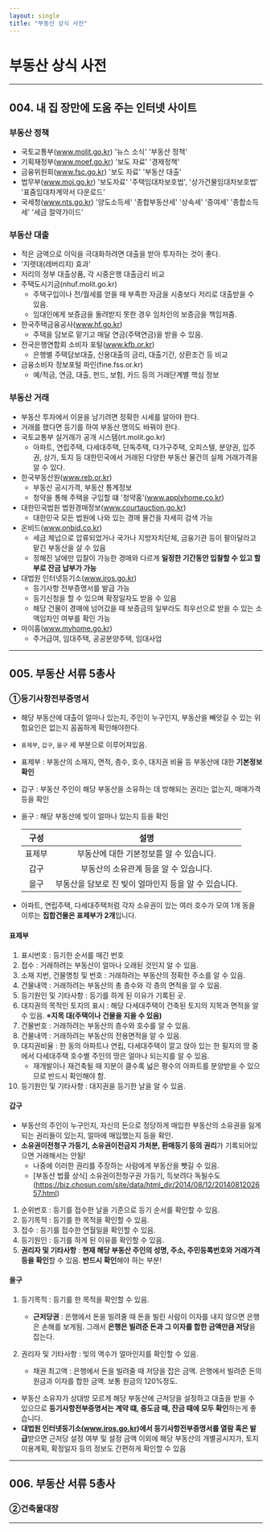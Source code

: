 ```yaml
---
layout: single
title: "부동산 상식 사전"
---
```


# 부동산 상식 사전

---
## 004. 내 집 장만에 도움 주는 인터넷 사이트

### 부동산 정책
- 국토교통부(www.molit.go.kr) '뉴스 소식' '부동산 정책'
- 기획재정부(www.moef.go.kr) '보도 자료' '경제정책'
- 금융위원회(www.fsc.go.kr) '보도 자료' '부동산 대출'
- 법무부(www.moj.go.kr) '보도자료' '주택임대차보호법', '상가건물임대차보호법' '표줌임대차계약서 다운로드'
- 국세청(www.nts.go.kr) '양도소득세' '종합부동산세' '상속세' '증여세' '종합소득세' '세금 절약가이드'

### 부동산 대출
- 적은 금액으로 이익을 극대화하려면 대출을 받아 투자하는 것이 좋다.
- '지렛대(레버리지) 효과'
- 저리의 정부 대출상품, 각 시중은행 대출금리 비교
- 주택도시기금(nhuf.molit.go.kr)
    - 주택구입이나 전/월세를 얻을 때 부족한 자금을 시중보다 저리로 대출받을 수 있음.
    - 임대인에게 보증금을 돌려받지 못한 경우 임차인의 보증금을 책임져줌.
- 한국주택금융공사(www.hf.go.kr)
    - 주택을 담보로 맡기고 매달 연금(주택연금)을 받을 수 있음.
- 전국은행연합회 소비자 포털(www.kfb.or.kr)
    - 은행별 주택담보대출, 신용대출의 금리, 대출기간, 상환조건 등 비교
- 금융소비자 정보포털 파인(fine.fss.or.kr)
    - 예/적금, 연금, 대출, 펀드, 보험, 카드 등의 거래단계별 핵심 정보

### 부동산 거래
- 부동산 투자에서 이윤을 남기려면 정확한 시세를 알아야 한다.
- 거래를 했다면 등기를 하여 부동산 명의도 바꿔야 한다.
- 국토교통부 실거래가 공개 시스템(rt.molit.go.kr)
    - 아파트, 연립주택, 다세대주택, 단독주택, 다가구주택, 오피스텔, 분양권, 입주권, 상가, 토지 등 대한민국에서 거래된 다양한 부동산 물건의 실제 거래가격을 알 수 있다.
- 한국부동산원(www.reb.or.kr)
    - 부동산 공시가격, 부동산 통계정보
    - 청약을 통해 주택을 구입할 떄 '청약홈'(www.applyhome.co.kr)
- 대한민국법원 법원경매정보(www.courtauction.go.kr)
    - 대한민국 모든 법원에 나와 있는 경매 물건을 자세히 검색 가능
- 온비드(www.onbid.co.kr)
    - 세금 체넙으로 압류되었거나 국가나 지방자치단체, 금융기관 등이 팔아달라고 맡긴 부동산을 살 수 있음
    - 정해진 날에만 입찰이 가능한 경매와 다르게 **일정한 기간동안 입찰할 수 있고 할부로 잔금 납부가 가능**
- 대법원 인터넷등기소(www.iros.go.kr)
    - 등기사항 전부증명서를 발급 가능
    - 등기신청을 할 수 있으며 확정일자도 받을 수 있음
    - 해당 건물이 경매에 넘어갔을 때 보증금의 일부라도 최우선으로 받을 수 있는 소액임차인 여부를 확인 가능
- 마이홈(www.myhome.go.kr)
    - 주거급여, 임대주택, 공공분양주택, 임대사업
---

## 005. 부동산 서류 5총사
### ①등기사항전부증명서

- 해당 부동산에 대출이 얼마나 있는지, 주인이 누구인지, 부동산을 빼앗길 수 있는 위험요인은 없는지 꼼꼼하게 확인해야한다.

- `표제부`, `갑구`, `을구` 세 부분으로 이루어져있음.
- 표제부 : 부동산의 소재지, 면적, 층수, 호수, 대지권 비율 등 부동산에 대한 **기본정보 확인**
- 갑구 : 부동산 주인이 해당 부동산을 소유하는 데 방해되는 권리는 없는지, 매매가격 등을 확인
- 을구 : 해당 부동산에 빚이 얼마나 있는지 등을 확인

  |구성|설명|
  |:---:|:---:|
  |표제부|부동산에 대한 기본정보를 알 수 있습니다.|
  |갑구|부동산의 소유관계 등을 알 수 있습니다.|
  |을구|부동산을 담보로 진 빚이 얼마인지 등을 알 수 있습니다.|

- 아파트, 연립주택, 다세대주택처럼 각자 소유권이 있는 여러 호수가 모여 1개 동을 이루는 **집합건물은 표제부가 2개**입니다.

#### 표제부
1. 표시번호 : 등기한 순서를 매긴 번호
2. 접수 : 거래하려는 부동산이 얼마나 오래된 것인지 알 수 있음.
3. 소재 지번, 건물명칭 및 번호 : 거래하려는 부동산의 정확한 주소를 알 수 있음.
4. 건물내역 : 거래하려는 부동산의 총 층수와 각 층의 면적을 알 수 있음.
5. 등기원인 및 기타사항 : 등기를 하게 된 이유가 기록된 곳.
6. 대지권의 목적인 토지의 표시 : 해당 다세대주택이 건축된 토지의 지목과 면적을 알 수 있음.
    ※**지목 대(주택이나 건물을 지을 수 있음)**
7. 건물번호 : 거래하려는 부동산의 층수와 호수를 알 수 있음.
8. 건물내역 : 거래하려는 부동산의 전용면적을 알 수 있음.
9. 대지권비율 : 한 동의 아파트나 연립, 다세대주택이 깔고 앉아 있는 한 필지의 땅 중에서 다세대주택 호수별 주인의 땅은 얼마나 되는지를 알 수 있음.
    - 재개발이나 재건축될 때 지분이 클수록 넓은 평수의 아파트를 분양받을 수 있으므로 반드시 확인해야 함.
10. 등기원인 및 기타사항 : 대지권을 등기한 날을 알 수 있음.

#### 갑구
- 부동산의 주인이 누구인지, 자신의 돈으로 정당하게 매입한 부동산의 소유권을 잃게 되는 권리들이 있는지, 얼마에 매입했는지 등을 확인.
- **소유권이전청구 가등기, 소유권이전금지 가처분, 환매등기 등의 권리**가 기록되어있으면 거래해서는 안됨!
    - 나중에 이러한 권리를 주장하는 사람에게 부동산을 뺏길 수 있음.
    - [부동산 법률 상식] 소유권이전청구권 가등기, 득보려다 독될수도 (https://biz.chosun.com/site/data/html_dir/2014/08/12/2014081202657.html)

1. 순위번호 : 등기를 접수한 날을 기준으로 등기 순서를 확인할 수 있음.
2. 등기목적 : 등기를 한 목적을 확인할 수 있음.
3. 접수 : 등기를 접수한 연월일을 확인할 수 있음.
4. 등기원인 : 등기를 하게 된 이유를 확인할 수 있음.
5. **권리자 및 기타사항** : **현재 해당 부동산 주인의 성명, 주소, 주민등록번호와 거래가격 등을 확인**할 수 있음. **반드시 확인**해야 하는 부분!

#### 을구
1. 등기목적 : 등기를 한 목적을 확인할 수 있음.
    - **근저당권** : 은행에서 돈을 빌려줄 때 돈을 빌린 사람이 이자를 내지 않으면 은행은 손해를 보게됨. 그래서 **은행은 빌려준 돈과 그 이자를 합한 금액만큼 저당**을 잡는다.

2. 권리자 및 기타사항 : 빚의 액수가 얼마인지를 확인할 수 있음.
    - 채권 최고액 : 은행에서 돈을 빌려줄 때 저당을 잡은 금액. 은행에서 빌려준 돈의 원금과 이자를 합한 금액. 보통 원금의 120%정도.

- 부동산 소유자가 상대방 모르게 해당 부동산에 근저당을 설정하고 대출을 받을 수 있으므로 **등기사항전부증명서는 계약 떄, 중도금 때, 잔금 때에 모두 확인**하는게 좋습니다.
- **대법원 인터넷등기소(www.iros.go.kr)에서 등기사항전부증명서를 열람 혹은 발급**받으면 근저당 설정 여부 및 설정 금액 이외에 해당 부동산의 개별공시지가, 토지이용계획, 확정일자 등의 정보도 간편하게 확인할 수 있음

---
## 006. 부동산 서류 5총사
### ②건축물대장


---